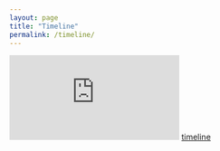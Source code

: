```yaml
---
layout: page
title: "Timeline"
permalink: /timeline/
---
```

![cute cat image](https://github.com/jolcott24/project/blob/master/_pages/timeline.html)
[timeline](http://rpubs.com/jolcott/626474)
